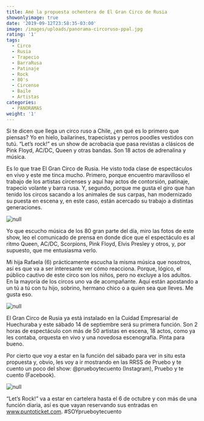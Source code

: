 ```yaml
---
title: Amé la propuesta ochentera de El Gran Circo de Rusia
showonlyimage: true
date: '2019-09-12T23:58:35-03:00'
image: /images/uploads/panorama-circoruso-ppal.jpg
rating: '1'
tags:
  - Circo
  - Rusia
  - Trapecio
  - BarraRusa
  - Patinaje
  - Rock
  - 80's
  - Circense
  - Baile
  - Artistas
categories:
  - PANORAMAS
weight: '1'
---
```

Si te dicen que llega un circo ruso a Chile, ¿en qué es lo primero que piensas? Yo en hielo, bailarines, trapecistas y perros poodles vestidos con tutú. “Let’s rock!” es un show de acrobacia que pasa revistas a clásicos de Pink Floyd, AC/DC, Queen y otras bandas. Son 18 actos de adrenalina y música.

<!--more-->

Es lo que trae El Gran Circo de Rusia. He visto toda clase de espectáculos en vivo y este me tinca mucho. Primero, porque encuentro maravilloso el trabajo de los artistas circenses y aquí hay actos de contorsión, patinaje, trapecio volante y barra rusa. Y, segundo, porque me gusta el giro que han tenido los circos sacando a los animales de sus carpas, han modernizado su puesta en escena y, en este caso, están acercado su trabajo a distintas generaciones. 

![null](/images/uploads/panorama-circoruso.jpg)

Yo que escucho música de los 80 gran parte del día, miro las fotos de este show, leo el comunicado de prensa en donde dice que el espectáculo es al ritmo Queen, AC/DC, Scorpions, Pink Floyd, Elvis Presley y otros, y, por supuesto, que me entusiasma verlo.

Mi hija Rafaela (6) prácticamente escucha la misma música que nosotros, así es que va a ser interesante ver cómo reacciona. Porque, lógico, el público cautivo de este circo son los niños, pero no excluye a los adultos. En la mayoría de los circos uno va de acompañante. Aquí están apostando a un tú a tú con tu hijo, sobrino, hermano chico o a quien sea que lleves. Me gusta eso.

![null](/images/uploads/panorama-circoruso-2.jpg)

El Gran Circo de Rusia ya está instalado en la Cuidad Empresarial de Huechuraba y este sábado 14 de septiembre será su primera función. Son 2 horas de espectáculo con más de 50 artistas en escena, 18 actos, como ya les contaba, orquesta en vivo y una novedosa escenografía. Pinta para bueno.

Por cierto que voy a estar en la función del sábado para ver in situ esta propuesta y, obvio, les voy a ir mostrando en las RRSS de Pruebo y te cuento un poco del show: @prueboytecuento (Instagram), Pruebo y te cuento (Facebook). 

![null](/images/uploads/panorama-circoruso-5.jpg)

“Let’s Rock!” va a estar en cartelera hasta el 6 de octubre y con más de una función diaria, así es que vayan reservando sus entradas en www.puntoticket.com. #SOYprueboytecuento
